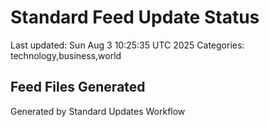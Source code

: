 # Standard Feed Update Status
Last updated: Sun Aug  3 10:25:35 UTC 2025
Categories: technology,business,world

## Feed Files Generated

Generated by Standard Updates Workflow
